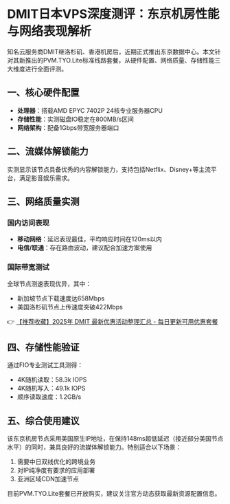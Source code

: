 # DMIT日本VPS深度测评：东京机房性能与网络表现解析

知名云服务商DMIT继洛杉矶、香港机房后，近期正式推出东京数据中心。本文针对其新推出的PVM.TYO.Lite标准线路套餐，从硬件配置、网络质量、存储性能三大维度进行全面评测。

## 一、核心硬件配置
- **处理器**：搭载AMD EPYC 7402P 24核专业服务器CPU
- **存储性能**：实测磁盘IO稳定在800MB/s区间
- **网络架构**：配备1Gbps带宽服务器端口

## 二、流媒体解锁能力
实测显示该节点具备优秀的内容解锁能力，支持包括Netflix、Disney+等主流平台，满足影音娱乐需求。

## 三、网络质量实测
### 国内访问表现
- **移动网络**：延迟表现最佳，平均响应时间在120ms以内
- **电信/联通**：存在路由波动，建议配合加速方案使用

### 国际带宽测试
全球节点测速表现优异，其中：
- 新加坡节点下载速度达658Mbps
- 美国洛杉矶节点上传速度突破422Mbps

👉 [【推荐收藏】2025年 DMIT 最新优惠活动整理汇总 - 每日更新可用优惠套餐](https://bit.ly/dmit_coupon)

## 四、存储性能验证
通过FIO专业测试工具测得：
- 4K随机读取：58.3k IOPS
- 4K随机写入：49.1k IOPS
- 顺序读取速度：1.2GB/s

## 五、综合使用建议
该东京机房节点采用美国原生IP地址，在保持148ms超低延迟（接近部分美国节点水平）的同时，兼具良好的流媒体解锁能力。特别适合以下场景：
1. 需要中日双线优化的跨境业务
2. 对IP纯净度有要求的应用部署
3. 亚洲区域CDN加速节点

目前PVM.TYO.Lite套餐已开放购买，建议关注官方动态获取最新资源配置信息。